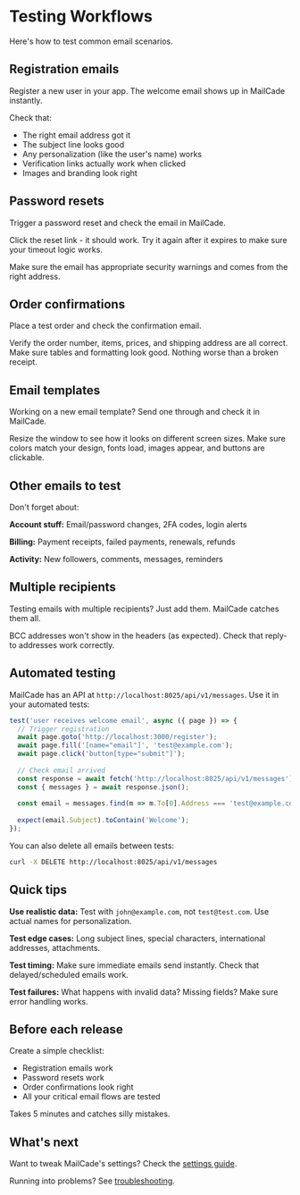 # Testing Workflows

Here's how to test common email scenarios.

## Registration emails

Register a new user in your app. The welcome email shows up in MailCade instantly.

Check that:
- The right email address got it
- The subject line looks good
- Any personalization (like the user's name) works
- Verification links actually work when clicked
- Images and branding look right

## Password resets

Trigger a password reset and check the email in MailCade.

Click the reset link - it should work. Try it again after it expires to make sure your timeout logic works.

Make sure the email has appropriate security warnings and comes from the right address.

## Order confirmations

Place a test order and check the confirmation email.

Verify the order number, items, prices, and shipping address are all correct. Make sure tables and formatting look good. Nothing worse than a broken receipt.

## Email templates

Working on a new email template? Send one through and check it in MailCade.

Resize the window to see how it looks on different screen sizes. Make sure colors match your design, fonts load, images appear, and buttons are clickable.

## Other emails to test

Don't forget about:

**Account stuff:** Email/password changes, 2FA codes, login alerts

**Billing:** Payment receipts, failed payments, renewals, refunds

**Activity:** New followers, comments, messages, reminders

## Multiple recipients

Testing emails with multiple recipients? Just add them. MailCade catches them all.

BCC addresses won't show in the headers (as expected). Check that reply-to addresses work correctly.

## Automated testing

MailCade has an API at `http://localhost:8025/api/v1/messages`. Use it in your automated tests:

```javascript
test('user receives welcome email', async ({ page }) => {
  // Trigger registration
  await page.goto('http://localhost:3000/register');
  await page.fill('[name="email"]', 'test@example.com');
  await page.click('button[type="submit"]');
  
  // Check email arrived
  const response = await fetch('http://localhost:8025/api/v1/messages');
  const { messages } = await response.json();
  
  const email = messages.find(m => m.To[0].Address === 'test@example.com');
  
  expect(email.Subject).toContain('Welcome');
});
```

You can also delete all emails between tests:

```bash
curl -X DELETE http://localhost:8025/api/v1/messages
```

## Quick tips

**Use realistic data:** Test with `john@example.com`, not `test@test.com`. Use actual names for personalization.

**Test edge cases:** Long subject lines, special characters, international addresses, attachments.

**Test timing:** Make sure immediate emails send instantly. Check that delayed/scheduled emails work.

**Test failures:** What happens with invalid data? Missing fields? Make sure error handling works.

## Before each release

Create a simple checklist:

- Registration emails work
- Password resets work
- Order confirmations look right
- All your critical email flows are tested

Takes 5 minutes and catches silly mistakes.

## What's next

Want to tweak MailCade's settings? Check the [settings guide](../advanced/settings.md).

Running into problems? See [troubleshooting](../advanced/troubleshooting.md).
